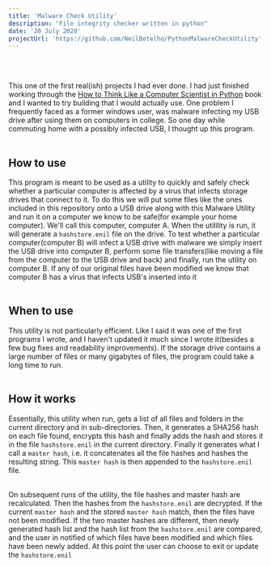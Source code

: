 ```yaml
---
title: 'Malware Check Utility'
description: "File integrity checker written in python"
date: '20 July 2020'
projectUrl: 'https://github.com/NeilBotelho/PythonMalwareCheckUtility'
---
```


<br/><br/>

This one of the first real(ish) projects I had ever done. I had just finished working through the [How to Think Like a Computer Scientist in Python](https://runestone.academy/runestone/books/published/thinkcspy/index.html) book and I wanted to try building that I would actually use. One problem I frequently faced as a former windows user, was malware infecting my USB drive after using them on computers in college. So one day while commuting home with a possibly infected USB, I thought up this program.    
<br/>

## How to use  

This program is meant to be used as a utility to quickly and safely check whether a particular computer is affected by a virus that infects storage drives that connect to it. To do this we will put some files like the ones included in this repository onto a USB drive along with this Malware Utility and run it on a computer we know to be safe(for example your home computer). We'll call this computer, computer A. When the utilility is run, it will generate a ```hashstore.enil``` file on the drive. To test whether a particular computer(computer B) will infect a USB drive with malware we simply insert the USB drive into computer B, perform some file transfers(like moving a file from the computer to the USB drive and back) and finally, run the utility on computer B. If any of our original files have been modified we know that computer B has a virus that infects USB's inserted into it  
<br/>

## When to use

This utility is not particularly efficient. Like I said it was one of the first programs I wrote, and I haven't updated it much since I wrote it(besides a few bug fixes and readability improvements). If the storage drive contains a large number of files or many gigabytes of files, the program could take a long time to run.  
<br/>

## How it works

Essentially, this utility when run, gets a list of all files and folders in the current directory and in sub-directories. Then, it generates a SHA256 hash on each file found, encrypts this hash and finally adds the hash and stores it in the file ```hashstore.enil``` in the current directory. Finally it generates what I call a ```master hash```, i.e. it concatenates all the file hashes and hashes the resulting string. This ```master hash``` is then appended to the ```hashstore.enil``` file.  
<br/>

On subsequent runs of the utility, the file hashes and master hash are recalculated. Then the hashes from the ```hashstore.enil``` are decrypted. If the current ```master hash``` and the stored ```master hash``` match, then the files have not been modified. If the two master hashes are different, then newly generated hash list and the hash list from the ```hashstore.enil``` are compared, and the user in notified of which files have been modified and which files have been newly added. At this point the user can choose to exit or update the ```hashstore.enil```   
<br/>



